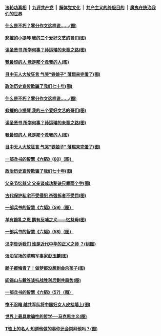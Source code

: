 

####  [法轮功真相](../../../../basic/blob/master/README.md?t=06240431) &nbsp;|&nbsp; [九评共产党](../../../../9ping.md/blob/master/README.md?t=06240431) &nbsp;|&nbsp; [解体党文化](../../../../jtdwh.md/blob/master/README.md?t=06240431)  &nbsp;|&nbsp; [共产主义的终极目的](../../../../gczydzjmd.md/blob/master/README.md?t=06240431) &nbsp;|&nbsp; [魔鬼在统治我们的世界](../../../../mgztzwmdsj.md/blob/master/README.md?t=06240431) 

#### [什么是不朽？零分作文这样说……(图)](../pages/p6/937290.md?t=06240431) 

#### [悲摧的小提琴 我的三个爱好文艺的哥们(图)](../pages/p6/937171.md?t=06240431) 

#### [读圣贤书 所学何事？孙运璿的未竟之路(图)](../pages/p6/934952.md?t=06240431) 

#### [我最恨的人 竟是那个救我的人(图)](../pages/p6/937293.md?t=06240431) 

#### [目中无人大放狂言 气哭“铁娘子” 薄熙来完蛋了(图)](../pages/p6/936525.md?t=06240431) 

#### [政治历史宣传欺骗了我们七十年(图)](../pages/p6/937285.md?t=06240431) 

#### [什么是不朽？零分作文这样说……(图)](../pages/p6/937290.md?t=06240431) 

#### [悲摧的小提琴 我的三个爱好文艺的哥们(图)](../pages/p6/937171.md?t=06240431) 

#### [读圣贤书 所学何事？孙运璿的未竟之路(图)](../pages/p6/934952.md?t=06240431) 

#### [我最恨的人 竟是那个救我的人(图)](../pages/p6/937293.md?t=06240431) 

#### [目中无人大放狂言 气哭“铁娘子” 薄熙来完蛋了(图)](../pages/p6/936525.md?t=06240431) 

#### [一部兵书的智慧《六韬》(60)（图）](../pages/p6/931159.md?t=06240431) 

#### [政治历史宣传欺骗了我们七十年(图)](../pages/p6/937285.md?t=06240431) 

#### [父亲节忆慈父 父亲谈成功秘诀只靠两个字(图)](../pages/p6/934146.md?t=06240431) 

#### [古代保护私宅不受侵犯 杀强拆者不受罚(图)](../pages/p6/936439.md?t=06240431) 

#### [一部兵书的智慧《六韬》(59)（图）](../pages/p6/931156.md?t=06240431) 

#### [羊有跪乳之恩 鹊有反哺之义——忆慈母(图)](../pages/p6/934144.md?t=06240431) 

#### [一部兵书的智慧《六韬》(58)（图）](../pages/p6/931154.md?t=06240431) 

#### [汉字告诉我们 谁是近代中华的正义之师 ？(组图)](../pages/p6/936846.md?t=06240431) 

#### [淡泊官场的清朝军事家彭玉麟(图)](../pages/p6/936845.md?t=06240431) 

#### [肠子都悔青了！做梦都没想到会杀孩子(图)](../pages/p6/935549.md?t=06240431) 

#### [阎锡山与戴笠谈抗战胜利后剿共局势(图)](../pages/p6/936823.md?t=06240431) 

#### [一部兵书的智慧《六韬》(57)（图）](../pages/p6/931152.md?t=06240431) 

#### [惨不忍睹 越共军队将中国妇女人皮挂墙上(图)](../pages/p6/936515.md?t=06240431) 

#### [世界上最具欺骗性的哲学──马克思主义(图)](../pages/p6/936640.md?t=06240431) 

#### [T恤上的名人 知道他做的事你还会崇拜他吗？(图)](../pages/p6/936541.md?t=06240431) 

